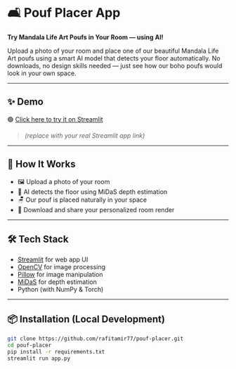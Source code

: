 # 🛋️ Pouf Placer App

**Try Mandala Life Art Poufs in Your Room — using AI!**

Upload a photo of your room and place one of our beautiful Mandala Life Art poufs using a smart AI model that detects your floor automatically. No downloads, no design skills needed — just see how our boho poufs would look in your own space.

---

## ✨ Demo

🟢 [Click here to try it on Streamlit](https://share.streamlit.io/YOUR_USERNAME/pouf-placer/main/app.py)

> *(replace with your real Streamlit app link)*

---

## 📸 How It Works

- 🖼 Upload a photo of your room
- 🤖 AI detects the floor using MiDaS depth estimation
- 🪑 Our pouf is placed naturally in your space
- 🧡 Download and share your personalized room render

---

## 🛠 Tech Stack

- [Streamlit](https://streamlit.io/) for web app UI
- [OpenCV](https://opencv.org/) for image processing
- [Pillow](https://python-pillow.org/) for image manipulation
- [MiDaS](https://github.com/isl-org/MiDaS) for depth estimation
- Python (with NumPy & Torch)

---

## 📦 Installation (Local Development)

```bash
git clone https://github.com/rafitamir77/pouf-placer.git
cd pouf-placer
pip install -r requirements.txt
streamlit run app.py

